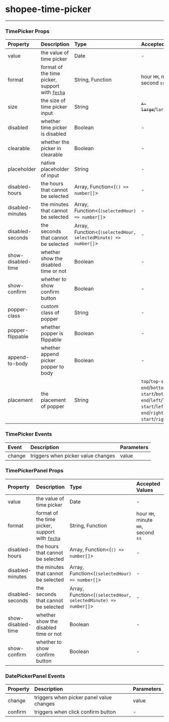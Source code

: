 # shopee-time-picker
---

### TimePicker Props
| Property | Description | Type | Accepted Values | Default |
|:--|:--|:--|:--|:--|
| value | the value of time picker | Date | - | - |
| format | format of the time picker, support with [`fecha`](https://github.com/taylorhakes/fecha) | String, Function | hour `HH`, minute `mm`, second `ss` | `HH:mm:ss` |
| size | the size of time picker input | String | ~~`x-large`~~/`large`/`normal`/`small` | `normal` |
| disabled | whether time picker is disabled | Boolean | - | `false` |
| clearable | whether the picker in clearable | Boolean | - | `true` |
| placeholder | native placeholder of input | String | - | - |
| disabled-hours | the hours that cannot be selected | Array, Function<(`() => number[]`> | - | - |
| disabled-minutes | the minutes that cannot be selected | Array, Function<(`(selectedHour) => number[]`> | - | - |
| disabled-seconds | the seconds that cannot be selected | Array, Function<(`(selectedHour, selectedMinute) => number[]`> | - | - |
| show-disabled-time | whether show the disabled time or not | Boolean | - | `false` |
| show-confirm | whether to show confirm button | Boolean | - | `true` |
| popper-class | custom class of popper | String | - | - |
| popper-flippable | whether popper is flippable | Boolean | - | `true` |
| append-to-body | whether append picker popper to body | Boolean | - | `true` |
| placement | the placement of popper | String | `top`/`top-start`/`top-end`/`bottom`/`bottom-start`/`bottom-end`/`left`/`left-start`/`left-end`/`right`/`right-start`/`right-end` | `bottom-start` |

### TimePicker Events
| Event | Description | Parameters |
|:--|:--|:--|
| change | triggers when picker value changes | value |

### TimePickerPanel Props
| Property | Description | Type | Accepted Values | Default |
|:--|:--|:--|:--|:--|
| value | the value of time picker | Date | - | - |
| format | format of the time picker, support with [`fecha`](https://github.com/taylorhakes/fecha) | String, Function | hour `HH`, minute `mm`, second `ss` | `HH:mm:ss` |
| disabled-hours | the hours that cannot be selected | Array, Function<(`() => number[]`> | - | - |
| disabled-minutes | the minutes that cannot be selected | Array, Function<(`(selectedHour) => number[]`> | - | - |
| disabled-seconds | the seconds that cannot be selected | Array, Function<(`(selectedHour, selectedMinute) => number[]`> | - | - |
| show-disabled-time | whether show the disabled time or not | Boolean | - | `false` |
| show-confirm | whether to show confirm button | Boolean | - | `true` |

### DatePickerPanel Events
| Property | Description | Parameters |
|:--|:--|:--|
| change | triggers when picker panel value changes | value |
| confirm | triggers when click confirm button | - |
